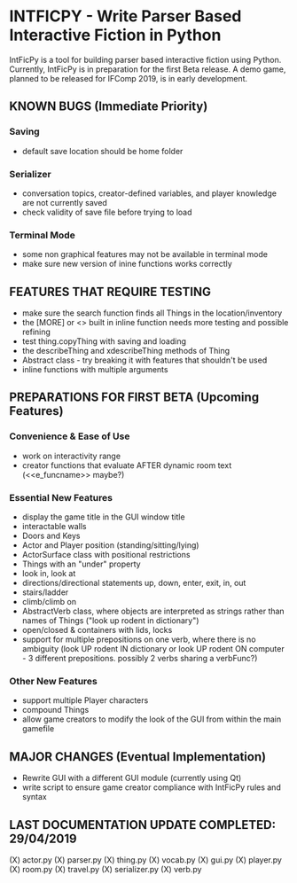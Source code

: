 # INTFICPY - Write Parser Based Interactive Fiction in Python
IntFicPy is a tool for building parser based interactive fiction using Python. Currently, IntFicPy is in preparation for the first Beta release. A demo game, planned to be released for IFComp 2019, is in early development.

## KNOWN BUGS (Immediate Priority)
### Saving
+ default save location should be home folder
### Serializer
+ conversation topics, creator-defined variables, and player knowledge are not currently saved
+ check validity of save file before trying to load
### Terminal Mode
+ some non graphical features may not be available in terminal mode
+ make sure new version of inine functions works correctly

## FEATURES THAT REQUIRE TESTING
+ make sure the search function finds all Things in the location/inventory
+ the [MORE] or <<m>> built in inline function needs more testing and possible refining
+ test thing.copyThing with saving and loading
+ the describeThing and xdescribeThing methods of Thing
+ Abstract class - try breaking it with features that shouldn't be used
+ inline functions with multiple arguments

##  PREPARATIONS FOR FIRST BETA (Upcoming Features)
### Convenience & Ease of Use
+ work on interactivity range
+ creator functions that evaluate AFTER dynamic room text (<<e_funcname>> maybe?)
### Essential New Features
+ display the game title in the GUI window title
+ interactable walls
+ Doors and Keys
+ Actor and Player position (standing/sitting/lying)
+ ActorSurface class with positional restrictions
+ Things with an "under" property
+ look in, look at
+ directions/directional statements up, down, enter, exit, in, out
+ stairs/ladder
+ climb/climb on
+ AbstractVerb class, where objects are interpreted as strings rather than names of Things ("look up rodent in dictionary")
+ open/closed & containers with lids, locks
+ support for multiple prepositions on one verb, where there is no ambiguity (look UP rodent IN dictionary or look UP rodent ON computer - 3 different prepositions. possibly 2 verbs sharing a verbFunc?)
### Other New Features
+ support multiple Player characters
+ compound Things
+ allow game creators to modify the look of the GUI from within the main gamefile

## MAJOR CHANGES (Eventual Implementation)
+ Rewrite GUI with a different GUI module (currently using Qt)
+ write script to ensure game creator compliance with IntFicPy rules and syntax

## LAST DOCUMENTATION UPDATE COMPLETED: 29/04/2019
(X) actor.py
(X) parser.py
(X) thing.py
(X) vocab.py
(X) gui.py
(X) player.py
(X) room.py
(X) travel.py
(X) serializer.py
(X) verb.py
